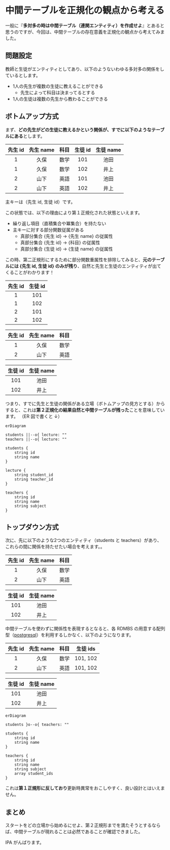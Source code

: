 # 中間テーブルを正規化の観点から考える

一般に『**多対多の時は中間テーブル（連関エンティティ）を作成せよ**』とあると思うのですが、今回は、中間テーブルの存在意義を正規化の観点から考えてみました。

## 問題設定

教師と生徒がエンティティとしてあり、以下のようないわゆる多対多の関係をしているとします。

- 1人の先生が複数の生徒に教えることができる
  - 先生によって科目は決まってるとする
- 1人の生徒は複数の先生から教わることができる

## ボトムアップ方式

まず、**どの先生がどの生徒に教えるかという関係が、すでに以下のようなテーブルにある**とします。

| 先生 id | 先生 name | 科目 | 生徒 id | 生徒 name |
| :---: | :---: | :---: | :---: | :---: |
| 1 | 久保 | 数学 | 101 | 池田 |
| 1 | 久保 | 数学 | 102 | 井上 |
| 2 | 山下 | 英語 | 101 | 池田 |
| 2 | 山下 | 英語 | 102 | 井上 |

主キーは（先生 id, 生徒 id）です。

この状態では、以下の理由により第１正規化された状態といえます。

- 繰り返し項目（直積集合や冪集合）を持たない
- 主キーに対する部分関数従属がある
  - 真部分集合 {先生 id} → {先生 name} の従属性
  - 真部分集合 {先生 id} → {科目} の従属性
  - 真部分集合 {生徒 id} → {生徒 name} の従属性

この時、第二正規形にするために部分関数重属性を排除してみると、**元のテーブルには {先生 id, 生徒 id} のみが残り**、自然と先生と生徒のエンティティが出てくることがわかります！

| 先生 id | 生徒 id |
| :---: | :---: |
| 1 | 101 |
| 1 | 102 |
| 2 | 101 |
| 2 | 102 |

| 先生 id | 先生 name | 科目 |
| :---: | :---: | :---: |
| 1 | 久保 | 数学 |
| 2 | 山下 | 英語 |

| 生徒 id | 生徒 name |
| :---: | :---: |
| 101 | 池田 |
| 102 | 井上 |

つまり、すでに先生と生徒の関係がある立場（ボトムアップの見方とする）からすると、これは**第２正規化の結果自然と中間テーブルが残った**ことを意味しています。
（ER 図で書くと ↓）

``` mermaid
erDiagram

students ||--o{ lecture: ""
teachers ||--o{ lecture: ""

students {
    string id
    string name
}

lecture {
    string student_id
    string teacher_id
}

teachers {
    string id
    string name
    string subject
}
```


## トップダウン方式

次に、先に以下のような2つのエンティティ（students と teachers）があり、これらの間に関係を持たせたい場合を考えます。。

| 先生 id | 先生 name | 科目 |
| :---: | :---: | :---: |
| 1 | 久保 | 数学 |
| 2 | 山下 | 英語 |

| 生徒 id | 生徒 name |
| :---: | :---: |
| 101 | 池田 |
| 102 | 井上 |

中間テーブルを使わずに関係性を表現するとなると、各 RDMBS の用意する配列型（[postgresql](https://www.postgresql.jp/document/15/html/arrays.html)）を利用するしかなく、以下のようになります。

| 先生 id | 先生 name | 科目 | 生徒 ids |
| :---: | :---: | :---: | :---: |
| 1 | 久保 | 数学 | 101, 102 |
| 2 | 山下 | 英語 | 101, 102 |

| 生徒 id | 生徒 name |
| :---: | :---: |
| 101 | 池田 |
| 102 | 井上 |

``` mermaid
erDiagram

students }o--o{ teachers: ""

students {
    string id
    string name
}

teachers {
    string id
    string name
    string subject
    array student_ids
}
```

これは**第１正規形に反しており**更新時異常をおこしやすく、良い設計とはいえません。

## まとめ

スタートをどの立場から始めるにせよ、第２正規形までを満たそうとするならば、中間テーブルが現れることは必然であることが確認できました。

IPA がんばります。

